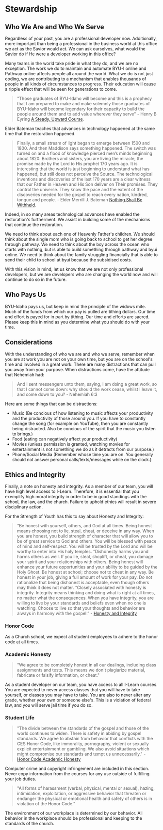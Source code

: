 # Stewardship

## Who We Are and Who We Serve
Regardless of your past, you are a professional developer now. Additionally, more important than being a professional in the business world at this office we act as the Savior would act. We can ask ourselves, what would the Savior do if He were a developer working in this office?

Many teams in the world take pride in what they do, and we are no exception. The work we do to maintain and automate BYU-I online and Pathway online affects people all around the world. What we do is not just coding, we are contributing to a mechanism that enables thousands of people in all kinds of circumstances to progress. Their education will cause a ripple effect that will be seen for generations to come. 

> "Those graduates of BYU-Idaho will become and this is a prophecy that I am prepared to make and make solemnly those graduates of BYU-Idaho will become legendary for their capacity to build the people around them and to add value wherever they serve" - Henry B Eyring [A Steady, Upward Course](http://www2.byui.edu/Presentations/Transcripts/Devotionals/2001_09_18_Eyring.htm).

Elder Bateman teaches that advances in technology happened at the same time that the restoration happened.

>Finally, a small stream of light began to emerge between 1500 and 1800.  And then Maddison says something happened.  The switch was turned on and a flood of knowledge pierced men’s minds beginning about 1820.
> Brothers and sisters, you are living the miracle, the promise made by the Lord to His prophet 170 years ago.  It is interesting that the world is just beginning to understand what has happened, but still does not perceive the Source.  The technological inventions and discoveries of the last 170 years are a clear witness that our Father in Heaven and His Son deliver on Their promises.  They control the universe.  They know the pace and the extent of the discoveries needed for the gospel to reach every nation, kindred, tongue and people. - Elder Merrill J. Bateman [Nothing Shall Be Withheld](http://www2.byui.edu/Presentations/Transcripts/Devotionals/2007_05_22_Bateman.htm).

Indeed, in so many areas technological advances have enabled the restoration's furtherment. We assist in building some of the mechanisms that continue the restoration.

We need to think about each one of Heavenly Father's children. We should think about the single mom who is going back to school to get her degree through pathway. We need to think about the boy across the ocean who starts with nothing, but is able to build something through pathway and byui online. We need to think about the family struggling financially that is able to send their child to school at byui because the subsidised costs.

With this vision in mind, let us know that we are not only professional developers, but we are developers who are changing the world now and will continue to do so in the future.

## Who Pays Us

BYU-Idaho pays us, but keep in mind the principle of the widows mite. Much of the funds from which our pay is pulled are tithing dollars. Our time and effort is payed for in part by tithing. Our time and efforts are sacred. Please keep this in mind as you determine what you should do with your time.

## Considerations

With the understanding of who we are and who we serve, remember when you are at work you are not on your own time, but you are on the school's time and involved in a great work. There are many distractions that can pull you away from your purpose. When distractions come, have the attitude that Nehemiah had:

>And I sent messengers unto them, saying, I am doing a great work, so that I cannot come down: why should the work cease, whilst I leave it, and come down to you? - Nehemiah 6:3

Here are some things that can be distractions:

- Music (Be concious of how listening to music affects your productivity and the productivity of those around you. If you have to constantly change the song (for example on YouTube), then you are constantly being distracted. Also be concious of the spirit that the music you listen to brings.)
- Food (eating can negatively affect your productivity)
- Movies (unless permission is granted, watching movies for entertainment is not something we do as it detracts from our purpose.)
- Phone/Social Media (Remember whose time you are on. You generally should not answer personal calls/texts/messages while on the clock.)

## Ethics and Integrity

Finally, a note on honesty and integrity. As a member of our team, you will have high level access to I-Learn. Therefore, it is essential that you exemplify high moral integrity in order to be in good standings with the school, the law, and the church. Failure to uphold ethics will result in severe disciplinary action.

For the Strength of Youth has this to say about Honesty and Integrity:
>“Be honest with yourself, others, and God at all times. Being honest means choosing not to lie, steal, cheat, or deceive in any way. When you are honest, you build strength of character that will allow you to be of great service to God and others. You will be blessed with peace of mind and self-respect. You will be trusted by the Lord and will be worthy to enter into His holy temples.
>“Dishonesty harms you and harms others as well. If you lie, steal, shoplift, or cheat, you damage your spirit and your relationships with others. Being honest will enhance your future opportunities and your ability to be guided by the Holy Ghost. Be honest at school; choose not to cheat in any way. Be honest in your job, giving a full amount of work for your pay. Do not rationalize that being dishonest is acceptable, even though others may think it does not matter.
>“Closely associated with honesty is integrity. Integrity means thinking and doing what is right at all times, no matter what the consequences. When you have integrity, you are willing to live by your standards and beliefs even when no one is watching. Choose to live so that your thoughts and behavior are always in harmony with the gospel.” - [Honesty and Integrity](https://www.lds.org/youth/for-the-strength-of-youth/honesty-and-integrity?lang=eng)

### Honor Code
As a Church school, we expect all student employees to adhere to the honor code at all times.

### Academic Honesty
> "We agree to be completely honest in all our dealings, including class assignments and tests. This means we don't plagiarize material, fabricate or falsify information, or cheat."

As a student developer on our team, you have access to all I-Learn courses. You are expected to never access classes that you will have to take yourself, or classes you may have to take. You are also to never alter any grade, whether your own or someone else's. This is a violation of federal law, and you will serve jail time if you do so.

### Student Life

> "The divide between the standards of the gospel and those of the world continues to widen. There is safety in abiding by gospel standards. We agree to abstain from behavior that conflicts with the CES Honor Code, like immorality, pornography, violent or sexually explicit entertainment or gambling. We also avoid situations which might compromise our standards and tempt us unnecessarily." - [Honor Code Academic Honesty](http://www.byui.edu/student-honor-office/ces-honor-code/academic-honesty)

Computer crime and copyright infringement are included in this section. Never copy information from the courses for any use outside of fulfilling your job duties.

> "All forms of harassment (verbal, physical, mental or sexual), hazing, intimidation, exploitation, or aggressive behavior that threaten or endanger the physical or emotional health and safety of others is in violation of the Honor Code."

The environment of our workplace is determined by our behavior. All behavior in the workplace should be professional and keeping to the standards of the church.


<!-- TODO: add citations for the quotes in this section!!!!!!!!!! We got much of this text from course support and each quote only had a number next to it indicating that the number was in their citations page, we do not have their citations page, so we'll need to find where this text is located, or ask them again for the document. --> 

